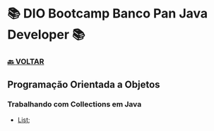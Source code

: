 # 📚 DIO Bootcamp Banco Pan Java Developer 📚

### [🔙 **VOLTAR**](../../../../../)

## **Programação Orientada a Objetos**

### **Trabalhando com Collections em Java**

- [List](/Bootcamp-Banco-Pan-Java-%20Developer/Modulo-3/POO/List/src/br/com/dio/collection/list/ExemploList.java);

&nbsp;
